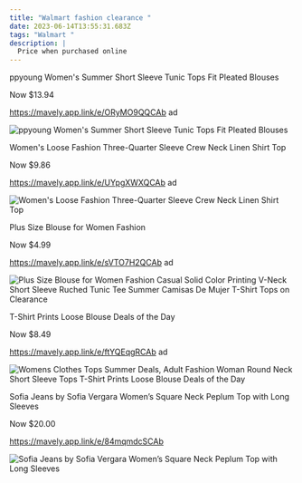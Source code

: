```yaml
---
title: "Walmart fashion clearance "
date: 2023-06-14T13:55:31.683Z
tags: "Walmart "
description: |
  Price when purchased online
---
```

ppyoung Women's Summer Short Sleeve Tunic Tops Fit Pleated Blouses

Now $13.94

https://mavely.app.link/e/ORyMO9QQCAb ad

![ppyoung Women's Summer Short Sleeve Tunic Tops Fit Pleated Blouses](https://i5.walmartimages.com/asr/b4de5281-f606-4149-ae28-375627226b05.db8cf126c47c3a362ff806d8ac6878d3.jpeg?odnHeight=612&odnWidth=612&odnBg=FFFFFF)

Women's Loose Fashion Three-Quarter Sleeve Crew Neck Linen Shirt Top

Now $9.86

https://mavely.app.link/e/UYpgXWXQCAb ad

![Women's Loose Fashion Three-Quarter Sleeve Crew Neck Linen Shirt Top](https://i5.walmartimages.com/asr/6adac975-a9a3-4923-8911-55a83e8d3280.5ec9126c3a76b727def7d68cc405a9c6.jpeg?odnHeight=612&odnWidth=612&odnBg=FFFFFF)

Plus Size Blouse for Women Fashion

Now $4.99

https://mavely.app.link/e/sVTO7H2QCAb ad

![ Plus Size Blouse for Women Fashion Casual Solid Color Printing V-Neck Short Sleeve Ruched Tunic Tee Summer Camisas De Mujer T-Shirt Tops on Clearance](https://i5.walmartimages.com/asr/d6391053-10d8-4a83-8267-640971117611.3327a2351b3b6cd17d6bb05f86674206.jpeg?odnHeight=612&odnWidth=612&odnBg=FFFFFF)

T-Shirt Prints Loose Blouse Deals of the Day

Now $8.49

https://mavely.app.link/e/ftYQEqgRCAb ad

![Womens Clothes Tops Summer Deals, Adult Fashion Woman Round Neck Short Sleeve Tops T-Shirt Prints Loose Blouse Deals of the Day](https://i5.walmartimages.com/asr/b0490316-eacd-4407-9ec9-20a0cfee9903.783c6793495cc4ba419bd94f6ea410ce.jpeg?odnHeight=612&odnWidth=612&odnBg=FFFFFF)

Sofia Jeans by Sofia Vergara Women’s Square Neck Peplum Top with Long Sleeves

Now $20.00

https://mavely.app.link/e/84mqmdcSCAb



![Sofia Jeans by Sofia Vergara Women’s Square Neck Peplum Top with Long Sleeves](https://i5.walmartimages.com/asr/8ae26f10-bbc8-47cf-bb47-68339c3fba81.e4702a3422267bd50cbfab84101a3f2f.jpeg?odnHeight=612&odnWidth=612&odnBg=FFFFFF)

<!--EndFragment-->